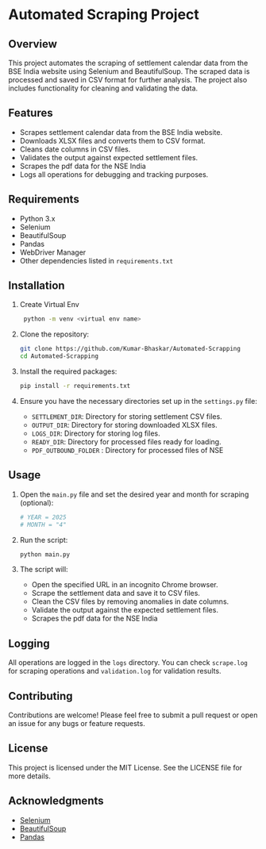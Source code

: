# Automated Scraping Project

## Overview

This project automates the scraping of settlement calendar data from the BSE India website using Selenium and BeautifulSoup. The scraped data is processed and saved in CSV format for further analysis. The project also includes functionality for cleaning and validating the data.

## Features

- Scrapes settlement calendar data from the BSE India website.
- Downloads XLSX files and converts them to CSV format.
- Cleans date columns in CSV files.
- Validates the output against expected settlement files.
- Scrapes the pdf data for the NSE India
- Logs all operations for debugging and tracking purposes.

## Requirements

- Python 3.x
- Selenium
- BeautifulSoup
- Pandas
- WebDriver Manager
- Other dependencies listed in `requirements.txt`

## Installation
1. Create Virtual Env
   ```bash
    python -m venv <virtual env name> 
   ```
2. Clone the repository:
   ```bash
   git clone https://github.com/Kumar-Bhaskar/Automated-Scrapping
   cd Automated-Scrapping
   ```

3. Install the required packages:
   ```bash
   pip install -r requirements.txt
   ```

4. Ensure you have the necessary directories set up in the `settings.py` file:
   - `SETTLEMENT_DIR`: Directory for storing settlement CSV files.
   - `OUTPUT_DIR`: Directory for storing downloaded XLSX files.
   - `LOGS_DIR`: Directory for storing log files.
   - `READY_DIR`: Directory for processed files ready for loading.
   - `PDF_OUTBOUND_FOLDER` : Directory for processed files of NSE

## Usage

1. Open the `main.py` file and set the desired year and month for scraping (optional):
   ```python
   # YEAR = 2025 
   # MONTH = "4"
   ```

2. Run the script:
   ```bash
   python main.py
   ```

3. The script will:
   - Open the specified URL in an incognito Chrome browser.
   - Scrape the settlement data and save it to CSV files.
   - Clean the CSV files by removing anomalies in date columns.
   - Validate the output against the expected settlement files.
   - Scrapes the pdf data for the NSE India

## Logging

All operations are logged in the `logs` directory. You can check `scrape.log` for scraping operations and `validation.log` for validation results.

## Contributing

Contributions are welcome! Please feel free to submit a pull request or open an issue for any bugs or feature requests.

## License

This project is licensed under the MIT License. See the LICENSE file for more details.

## Acknowledgments

- [Selenium](https://www.selenium.dev/)
- [BeautifulSoup](https://www.crummy.com/software/BeautifulSoup/)
- [Pandas](https://pandas.pydata.org/)
